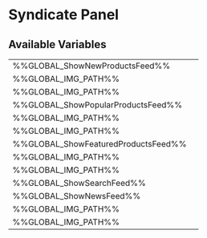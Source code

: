 # <span class="jumptarget"> Syndicate Panel </span>

## <span class="jumptarget"> Available Variables </span>
|||
|---|---|
| %%GLOBAL_ShowNewProductsFeed%% |
| %%GLOBAL_IMG_PATH%% |
| %%GLOBAL_IMG_PATH%% |
| %%GLOBAL_ShowPopularProductsFeed%% |
| %%GLOBAL_IMG_PATH%% |
| %%GLOBAL_IMG_PATH%% |
| %%GLOBAL_ShowFeaturedProductsFeed%% |
| %%GLOBAL_IMG_PATH%% |
| %%GLOBAL_IMG_PATH%% |
| %%GLOBAL_ShowSearchFeed%% |
| %%GLOBAL_ShowNewsFeed%% |
| %%GLOBAL_IMG_PATH%% |
| %%GLOBAL_IMG_PATH%% |
